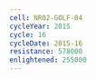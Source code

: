 ```yaml
---
cell: NR02-GOLF-04
cycleYear: 2015
cycle: 16
cycleDate: 2015-16
resistance: 578000
enlightened: 255000
---
```

